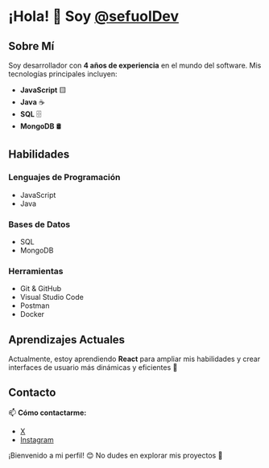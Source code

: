 # ¡Hola! 👋 Soy [@sefuolDev](https://github.com/sefuolDev)

## Sobre Mí

Soy desarrollador con **4 años de experiencia** en el mundo del software. Mis tecnologías principales incluyen:

- **JavaScript** 🟨
- **Java** ☕
- **SQL** 🗄️
- **MongoDB** 🛢️

## Habilidades

### Lenguajes de Programación

- JavaScript
- Java

### Bases de Datos

- SQL
- MongoDB

### Herramientas

- Git & GitHub
- Visual Studio Code
- Postman
- Docker

## Aprendizajes Actuales

Actualmente, estoy aprendiendo **React** para ampliar mis habilidades y crear interfaces de usuario más dinámicas y eficientes 🚀

## Contacto

📫 **Cómo contactarme:**

- [ X ](https://x.com/sefuolDev)
- [Instagram](https://www.instagram.com/sefuolDev)

¡Bienvenido a mi perfil! 😊 No dudes en explorar mis proyectos 🙌
